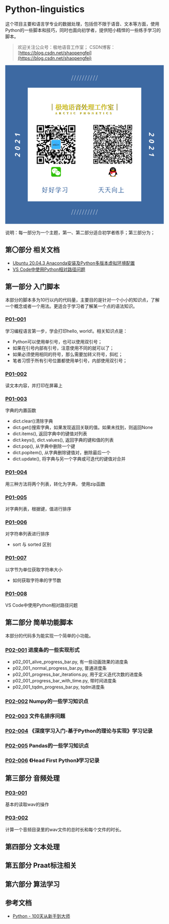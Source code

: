 # Python-linguistics
这个项目主要和语言学专业的数据处理，包括但不限于语音、文本等方面，使用Python的一些脚本和技巧，同时也面向初学者，提供短小精悍的一些练手学习的脚本。
> 欢迎关注公众号：极地语音工作室；
> CSDN博客：[https://blog.csdn.net/shaopengfei](https://blog.csdn.net/shaopengfei)  

![效果](res/IMG_0167.PNG)

说明：每一部分为一个主题，第一、第二部分适合初学者练手；第三部分为；  


## 第〇部分 相关文档

* [Ubuntu 20.04.3 Anaconda安装及Python多版本虚拟环境配置](https://blog.csdn.net/shaopengfei/article/details/123440125)
* [VS Code中使用Python相对路径问题](https://blog.csdn.net/shaopengfei/article/details/123454659)
## 第一部分 入门脚本
本部分的脚本多为10行以内的代码量，主要目的是针对一个小小的知识点，了解一个概念或者一个用法。更适合于学习者了解某一个点的语法知识。   

### [P01-001](Part-01/src/p01_001_hello_world.py) 
学习编程语言第一步，学会打印hello, world!。相关知识点是：
* Python可以使用单引号，也可以使用双引号；
* 如果在引号内部有引号，注意使用不同的就可以了；
* 如果必须使用相同的符号，那么需要加转义符号，斜杠；
* 笔者习惯于所有引号位置都使用单引号，内部使用双引号； 

### [P01-002](Part-01/src/p01_002_read_simple.py) 
读文本内容，并打印在屏幕上  

### [P01-003](Part-01/src/p01_003_internal_function_of_dict.py)
字典的内置函数
* dict.clear()清除字典
* dict.get()搜索字典，如果发现返回关联的值。如果未找到，则返回None
* dict.items(), 返回字典中的键值对列表
* dict.keys(), dict.values(), 返回字典的键和值的列表
* dict.pop(), 从字典中删除一个键
* dict.popitem(), 从字典删除键值对，删除最后一个
* dict.update(), 将字典与另一个字典或可迭代的键值对合并

### [P01-004](Part-01/src/p01_004_merge_two_list_to_dict.py)
用三种方法将两个列表，转化为字典， 使用zip函数

### [P01-005](Part-01/src/p01_005_dict_orderby.py)
对字典列表，根据键，值进行排序

### [P01-006](Part-01/src/p01_006_string_list_orderby.py)
对字符串列表进行排序
* sort 与 sorted 区别

### [P01-007](Part-01/src/p01_007_string_orderby_byte.py)
以字节为单位获取字符串大小
* 如何获取字符串的字节数

### [P01-008](Part-01/src/p01_008_vscode_path_problem.py)
VS Code中使用Python相对路径问题

## 第二部分 简单功能脚本
本部分的代码多为能实现一个简单的小功能。  

### [P02-001](Part-02/P02_001_ProgressBar) 进度条的一些实现形式
* p02_001_alive_progress_bar.py, 有一些动画效果的进度条
* p02_001_normal_progress_bar.py, 普通进度条
* p02_001_progress_bar_iterations.py, 用于定义迭代次数的进度条
* p02_001_progress_bar_with_time.py, 带时间进度条
* p02_001_tqdm_progress_bar.py, tqdm进度条

### [P02-002](Part-02/P02_002_Numpy) Numpy的一些学习知识点

### [P02-003](Part-02/P02_003_FileNameOrder/p02_003_001_file_name_order.py) 文件名排序问题

### [P02-004](Part-02/P02_004_Deep_Learning_from_Scratch) 《深度学习入门-基于Python的理论与实现》学习记录

### [P02-005](Part-02/P02_005_Pandas) Pandas的一些学习知识点

### [P02-006](Part-02/P02_006_Head_First_Python) 《Head First Python》学习记录

## 第三部分 音频处理

### [P03-001](Part-03/src/p03_001_read_wavform.py) 
基本的读取wav的操作

### [P03-002](Part-03/src/p03_002_compute_wav_duration.py) 
计算一个音频目录里的wav文件的总时长和每个文件的时长。

## 第四部分 文本处理

## 第五部分 Praat标注相关

## 第六部分 算法学习

## 参考文档
* [Python - 100天从新手到大师](https://github.com/jackfrued/Python-100-Days)